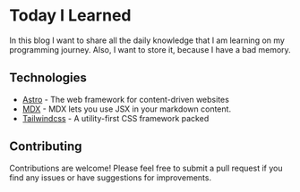 # Today I Learned

In this blog I want to share all the daily knowledge that I am learning on my programming journey. Also, I want to store it, because I have a bad memory.

## Technologies

- [Astro](https://astro.build/) - The web framework for content-driven websites
- [MDX](https://mdxjs.com/) - MDX lets you use JSX in your markdown content.
- [Tailwindcss](https://tailwindcss.com/) - A utility-first CSS framework packed

## Contributing

Contributions are welcome! Please feel free to submit a pull request if you find any issues or have suggestions for improvements.
